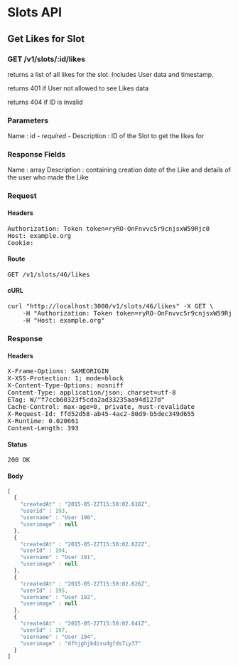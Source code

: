 # Slots API

## Get Likes for Slot

### GET /v1/slots/:id/likes

returns a list of all likes for the slot. Includes User data and timestamp.

returns 401 if User not allowed to see Likes data

returns 404 if ID is invalid

### Parameters

Name : id *- required -*
Description : ID of the Slot to get the likes for


### Response Fields

Name : array
Description : containing creation date of the Like and details of the user who made the Like

### Request

#### Headers

<pre>Authorization: Token token=ryRO-OnFnvvc5r9cnjsxW59Rjc0
Host: example.org
Cookie: </pre>

#### Route

<pre>GET /v1/slots/46/likes</pre>

#### cURL

<pre class="request">curl &quot;http://localhost:3000/v1/slots/46/likes&quot; -X GET \
	-H &quot;Authorization: Token token=ryRO-OnFnvvc5r9cnjsxW59Rjc0&quot; \
	-H &quot;Host: example.org&quot;</pre>

### Response

#### Headers

<pre>X-Frame-Options: SAMEORIGIN
X-XSS-Protection: 1; mode=block
X-Content-Type-Options: nosniff
Content-Type: application/json; charset=utf-8
ETag: W/&quot;f7ccb60323f5cda2ad33235aa94d127d&quot;
Cache-Control: max-age=0, private, must-revalidate
X-Request-Id: ffd52d58-ab45-4ac2-80d9-b5dec349d655
X-Runtime: 0.020661
Content-Length: 393</pre>

#### Status

<pre>200 OK</pre>

#### Body

```javascript
[
  {
    "createdAt" : "2015-05-22T15:50:02.618Z",
    "userId" : 193,
    "username" : "User 190",
    "userimage" : null
  },
  {
    "createdAt" : "2015-05-22T15:50:02.622Z",
    "userId" : 194,
    "username" : "User 191",
    "userimage" : null
  },
  {
    "createdAt" : "2015-05-22T15:50:02.626Z",
    "userId" : 195,
    "username" : "User 192",
    "userimage" : null
  },
  {
    "createdAt" : "2015-05-22T15:50:02.641Z",
    "userId" : 197,
    "username" : "User 194",
    "userimage" : "dfhjghjkdisudgfds7iy37"
  }
]
```

